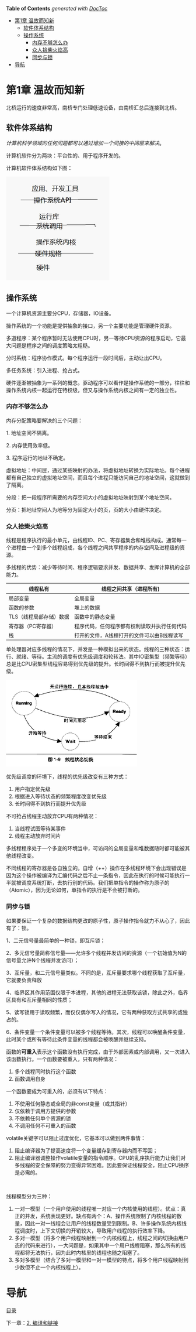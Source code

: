 <!-- START doctoc generated TOC please keep comment here to allow auto update -->
<!-- DON'T EDIT THIS SECTION, INSTEAD RE-RUN doctoc TO UPDATE -->
**Table of Contents**  *generated with [DocToc](https://github.com/thlorenz/doctoc)*

- [第1章 温故而知新](#%E7%AC%AC1%E7%AB%A0%C2%A0%E6%B8%A9%E6%95%85%E8%80%8C%E7%9F%A5%E6%96%B0)
  - [软件体系结构](#%E8%BD%AF%E4%BB%B6%E4%BD%93%E7%B3%BB%E7%BB%93%E6%9E%84)
  - [操作系统](#%E6%93%8D%E4%BD%9C%E7%B3%BB%E7%BB%9F)
    - [内存不够怎么办](#%E5%86%85%E5%AD%98%E4%B8%8D%E5%A4%9F%E6%80%8E%E4%B9%88%E5%8A%9E)
    - [众人拾柴火焰高](#%E4%BC%97%E4%BA%BA%E6%8B%BE%E6%9F%B4%E7%81%AB%E7%84%B0%E9%AB%98)
    - [同步与锁](#%E5%90%8C%E6%AD%A5%E4%B8%8E%E9%94%81)
- [导航](#%E5%AF%BC%E8%88%AA)

<!-- END doctoc generated TOC please keep comment here to allow auto update -->

# 第1章 温故而知新

北桥运行的速度非常高，南桥专门处理低速设备，由南桥汇总后连接到北桥。

## 软件体系结构

*计算机科学领域的任何问题都可以通过增加一个间接的中间层来解决*。

计算机软件分为两块：平台性的、用于程序开发的。

计算机软件体系结构如下图：

![img](img/chap1/img0.png)

## 操作系统

一个计算机资源主要分CPU，存储器，IO设备。

操作系统的一个功能是提供抽象的接口，另一个主要功能是管理硬件资源。

多道程序：某个程序暂时无法使用CPU时，另一等待CPU资源的程序启动，它最大问题是程序之间的调度策略太粗糙。

分时系统：程序协作模式。每个程序运行一段时间后，主动让出CPU。

多任务系统：引入进程、抢占式。

硬件逐渐被抽象为一系列的概念。驱动程序可以看作是操作系统的一部分，往往和操作系统内核一起运行在特权级，但又与操作系统内核之间有一定的独立性。

### 内存不够怎么办

内存分配策略要解决的三个问题：

1. 地址空间不隔离。

2. 内存使用效率低。

3. 程序运行的地址不确定。

虚拟地址：中间层，通过某些映射的办法，将虚拟地址转换为实际地址。每个进程都有自己独立的虚拟地址空间，而且每个进程只能访问自己的地址空间，这就做到了隔离。

分段：把一段程序所需要的内存空间大小的虚拟地址映射到某个地址空间。

分页：把地址空间人为地等分为固定大小的页，页的大小由硬件决定。

### 众人拾柴火焰高

线程是程序执行的最小单元，由线程ID、PC、寄存器集合和堆栈构成。通常每一个进程由一个到多个线程组成，各个线程之间共享程序的内存空间及进程级的资源。

多线程的优势：减少等待时间、程序逻辑要求并发、数据共享、发挥计算机的全部能力。

| 线程私有          | 线程之间共享（进程所有)           |
| ------------- | ---------------------- |
| 局部变量          | 全局变量                   |
| 函数的参数         | 堆上的数据                  |
| TLS（线程局部存储）数据 | 函数中的静态变量               |
| 寄存器（PC寄存器）    | 程序代码，任何程序都有权利读取并执行任何代码 |
| 栈             | 打开的文件，A线程打开的文件可以由B线程读写 |

单处理器对应多线程的情况下，并发是一种模拟出来的状态。线程的三种状态：运行、就绪、等待。主流的调度有优先级调度和轮转法。其中IO密集型（频繁等待）总是比CPU密集型线程容易得到优先级的提升。长时间得不到执行而被提升优先级。

![img](img/chap1/img1.png)

优先级调度的环境下，线程的优先级改变有三种方式：

1. 用户指定优先级
2. 根据进入等待状态的频繁程度改变优先级
3. 长时间得不到执行而提升优先级

不可抢占线程主动放弃CPU有两种情况：

1. 当线程试图等待某事件
2. 线程主动放弃时间片

多线程程序处于一个多变的环境当中，可访问的全局变量和堆数据随时都可能被其他线程改变。

不同线程的寄存器是各自独立的。自增（++）操作在多线程环境下会出现错误是因为这个操作被编译为汇编代码之后不止一条指令，因此在执行的时候可能执行一半就被调度系统打断，去执行别的代码。我们把单指令的操作称为原子的（Atomic），因为无论如何，单指令的执行是不会被打断的。

### 同步与锁

如果要保证一个复杂的数据结构更改的原子性，原子操作指令就力不从心了，因此有了：锁。

1、二元信号量最简单的一种锁，即互斥锁；

2、多元信号量简称信号量——允许多个线程并发访问的资源（一个初始值为N的信号量允许N个线程并发访问）；

3、互斥量，和二元信号量类似。不同的是，互斥量要求哪个线程获取了互斥量，它就要负责释放

4、临界区其作用范围仅限于本进程，其他的进程无法获取该锁，除此之外，临界区具有和互斥量相同的性质；

5、读写锁用于读取频繁，而仅仅偶尔写入的情况，它有两种获取方式共享的或独占的。

6、条件变量一个条件变量可以被多个线程等待。其次，线程可以唤醒条件变量，此时某个或所有等待此条件变量的线程都会被唤醒并继续支持。

函数的**可重入**表示这个函数没有执行完成，由于外部因素或内部调用，又一次进入该函数执行。一个函数要被重入，只有两种情况：

1. 多个线程同时执行这个函数
2. 函数调用自身

一个函数要成为可重入的，必须有以下特点：

1. 不使用任何静态或全局的非const变量（或其指针）
2. 仅依赖于调用方提供的参数
3. 不依赖任何单个资源的锁
4. 不调用任何不可重入的函数

volatile关键字可以阻止过度优化，它基本可以做到两件事情：

1. 阻止编译器为了提高速度将一个变量缓存到寄存器内而不写回； 
2. 阻止编译器调整操作volatile变量的指令顺序。CPU的乱序执行能力让我们对多线程的安全保障的努力变得异常困难。因此要保证线程安全，阻止CPU换序是必需的。

 

线程模型分为三种：

1. 一对一模型（一个用户使用的线程唯一对应一个内核使用的线程）。优点：真正的并发，系统表现更好。缺点有两个：A、操作系统限制了内核线程的数量，因此一对一线程会让用户的线程数量受到限制。B、许多操作系统内核线程调度时，上下文切换的开销较大，导致用户线程的执行效率下降。
2. 多对一模型（将多个用户线程映射到一个内核线程上，线程之间的切换由用户态的代码来进行），一大问题是，如果其中一个用户线程阻塞，那么所有的线程都将无法执行，因为此时内核里的线程也随之阻塞了。
3. 多对多模型（结合了多对一模型和一对一模型的特点，将多个用户线程映射到少数但不止一个内核线程上）。

# 导航

[目录](README.md)

下一章：[2. 编译和链接](2. 编译和链接.md)
